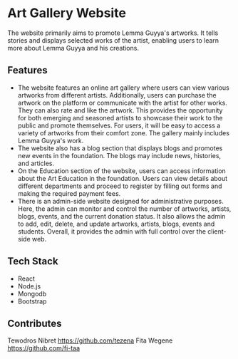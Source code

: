 # Art Gallery Website
The website primarily aims to promote Lemma Guyya's artworks. It tells stories and displays selected works of the artist, enabling users to learn more about Lemma Guyya and his creations.
## Features 
+ The website features an online art gallery where users can view various artworks from different artists. Additionally, users can purchase the artwork on the platform or communicate with the artist for other works. They can also rate and like the artwork. This provides the opportunity for both emerging and seasoned artists to showcase their work to the public and promote themselves. For users, it will be easy to access a variety of artworks from their comfort zone. The gallery mainly includes Lemma Guyya's work.
+ The website also has a blog section that displays blogs and promotes new events in the foundation. The blogs may include news, histories, and articles.
+ On the Education section of the website, users can access information about the  Art Education in the foundation. Users can view details about different departments and proceed to register by filling out forms and making the required payment fees.
+ There is an admin-side website designed for administrative purposes. Here, the admin can monitor and control the number of artworks, artists, blogs, events, and the current donation status. It also allows the admin to add, edit, delete, and update artworks, artists, blogs, events and students. Overall, it provides the admin with full control over the client-side web.
## Tech Stack
 + React
 + Node.js
 + Mongodb
 + Bootstrap 
## Contributes 
Tewodros Nibret        https://github.com/tezena
Fita Wegene            https://github.com/fi-taa

